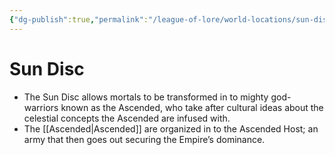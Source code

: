 ```yaml
---
{"dg-publish":true,"permalink":"/league-of-lore/world-locations/sun-disc/"}
---
```


# Sun Disc

- The Sun Disc allows mortals to be transformed in to mighty god-warriors known as the Ascended, who take after cultural ideas about the celestial concepts the Ascended are infused with.
- The [[Ascended\|Ascended]] are organized in to the Ascended Host; an army that then goes out securing the Empire’s dominance.